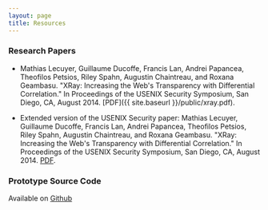```yaml
---
layout: page
title: Resources
---
```


### Research Papers

* Mathias Lecuyer, Guillaume Ducoffe, Francis Lan, Andrei Papancea, Theofilos Petsios, Riley Spahn, Augustin Chaintreau, and Roxana Geambasu. "XRay: Increasing the Web's Transparency with Differential Correlation." In Proceedings of the USENIX Security Symposium, San Diego, CA, August 2014. [PDF]({{ site.baseurl }}/public/xray.pdf).

* Extended version of the USENIX Security paper:
Mathias Lecuyer, Guillaume Ducoffe, Francis Lan, Andrei Papancea, Theofilos Petsios, Riley Spahn, Augustin Chaintreau, and Roxana Geambasu. "XRay: Increasing the Web's Transparency with Differential Correlation." In Proceedings of the USENIX Security Symposium, San Diego, CA, August 2014. [PDF](http://arxiv.org/abs/1407.2323).

### Prototype Source Code

Available on [Github](https://github.com/MatLecu/xray)





